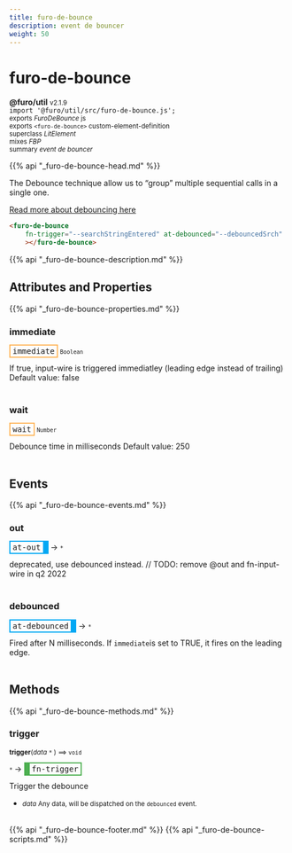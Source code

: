 ```yaml
---
title: furo-de-bounce
description: event de bouncer
weight: 50
---
```


# furo-de-bounce
**@furo/util** <small>v2.1.9</small>
<br>`import '@furo/util/src/furo-de-bounce.js';`<small>
<br>exports *FuroDeBounce* js
<br>exports `<furo-de-bounce>` custom-element-definition
<br>superclass *LitElement*
<br> mixes *FBP*</small>
<br><small>summary *event de bouncer*</small>

{{% api "_furo-de-bounce-head.md" %}}

The Debounce technique allow us to “group” multiple sequential calls in a single one.

[Read more about debouncing here](https://css-tricks.com/debouncing-throttling-explained-examples/)



```html
<furo-de-bounce
    fn-trigger="--searchStringEntered" at-debounced="--debouncedSrch"
    ></furo-de-bounce>
```

{{% api "_furo-de-bounce-description.md" %}}


## Attributes and Properties
{{% api "_furo-de-bounce-properties.md" %}}




### **immediate**

<span  style="border-width:2px; border-style: solid;border-color:  rgb(255, 182, 91);font-family:monospace; padding:2px 4px;">immediate</span>
<small>`Boolean` </small>

If true, input-wire is triggered immediatley (leading edge instead of trailing)
Default value: false
<br><br>

### **wait**

<span  style="border-width:2px; border-style: solid;border-color:  rgb(255, 182, 91);font-family:monospace; padding:2px 4px;">wait</span>
<small>`Number` </small>

Debounce time in milliseconds
Default value: 250
<br><br>






## Events
{{% api "_furo-de-bounce-events.md" %}}

### **out**
<span  style="border-width:2px 10px 2px 2px; border-style: solid;border-color:  rgb(2, 168, 244);font-family:monospace; padding:2px 4px;">at-out</span>
→ <small>`*`</small>

deprecated, use debounced instead. // TODO: remove @out and fn-input-wire in q2 2022
<br><br>
### **debounced**
<span  style="border-width:2px 10px 2px 2px; border-style: solid;border-color:  rgb(2, 168, 244);font-family:monospace; padding:2px 4px;">at-debounced</span>
→ <small>`*`</small>

Fired after N milliseconds. If `immediate`is set to TRUE, it fires on the leading edge.
<br><br>

## Methods
{{% api "_furo-de-bounce-methods.md" %}}






### **trigger**
<small>**trigger**(*data* `*` ) ⟹ `void`</small>

<small>`*` </small> →
<span  style="border-width:2px 2px 2px 10px; border-style: solid;border-color:  rgb(76, 175, 80);font-family:monospace; padding:2px 4px;">fn-trigger</span>

Trigger the debounce

- <small>*data* Any data, will be dispatched on the `debounced` event.</small>
<br><br>








{{% api "_furo-de-bounce-footer.md" %}}
{{% api "_furo-de-bounce-scripts.md" %}}
